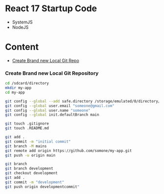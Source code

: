 # React 17 Startup Code
- SystemJS
- NodeJS

# Content
- [Create Brand new Local Git Repo](#create-brand-new-local-git-repository)

### Create Brand new Local Git Repository
```sh
cd /sdcard/directory
mkdir my-app
cd my-app

git config --global --add safe.directory /storage/emulated/0/directory/my-app
git config --global user.email "someone@gmail.com"
git config --global user.name "someone"
git config --global init.defaultBranch main

git touch .gitignore
git touch .README.md

git add .
git commit -m "initial commit"
git branch -M mains
git remote add origin https://github.com/somone/my-app.git
git push -u origin main

git branch
git branch development
git checkout development
git add .
git commit -m "development"
git push origin developmentcommit"
```
